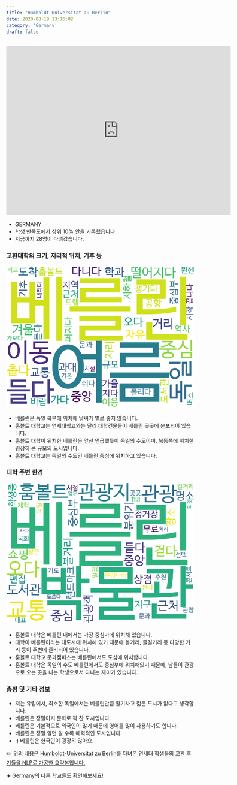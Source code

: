 ```yaml
---
title: "Humboldt-Universitat zu Berlin"
date: 2020-08-19 13:16:02
category: 'Germany'
draft: false
---
```


<iframe
width="600"
height="450"
frameborder="0" style="border:0"
src="https://www.google.com/maps/embed/v1/place?key=AIzaSyC9e1AME-pVmWC4hBpFdu5S4dKzyepa3HQ&q=Humboldt-Universitat+zu+Berlin&center=52.517883,13.3936551&zoom=14" allowfullscreen>
</iframe>

* GERMANY
* 학생 만족도에서 상위 10% 안을 기록했습니다.
* 지금까지 28명이 다녀갔습니다. 

### 교환대학의 크기, 지리적 위치, 기후 등

![gen_info-WordCloud](../univ_wordclouds_okt/gen_info/DE000017_gen_info_okt.png)

* 베를린은 독일 북부에 위치해 날씨가 별로 좋지 않습니다.
* 훔볼트 대학교는 연세대학교와는 달리 대학건물들이 베를린 곳곳에 분포되어 있습니다.
* 훔볼트 대학이 위치한 베를린은 앞선 언급했듯이 독일의 수도이며, 북동쪽에 위치한 굉장히 큰 규모의 도시입니다.
* 훔볼트 대학교는 독일의 수도인 베를린 중심에 위치하고 있습니다.


### 대학 주변 환경

![env_info-WordCloud](../univ_wordclouds_okt/env_info/DE000017_env_info_okt.png)

* 훔볼트 대학은 베를린 내에서는 가장 중심가에 위치해 있습니다.
* 대학이 베를린이라는 대도시에 위치해 있기 때문에 볼거리, 즐길거리 등 다양한 거리 등이 주변에 즐비되어 있습니다.
* 훔볼트 대학교 문과캠퍼스는 베를린에서도 도심에 위치합니다.
* 훔볼트 대학은 독일의 수도 베를린에서도 중심부에 위치해있기 때문에, 남들이 관광으로 오는 곳을 나는 학생으로서 다니는 재미가 있습니다.


### 총평 및 기타 정보 
* 저는 유럽에서, 최소한 독일에서는 베를린만큼 활기차고 젊은 도시가 없다고 생각합니다.
* 베를린은 정말이지 문화로 꽉 찬 도시입니다.
* 베를린은 기본적으로 외국인이 많기 때문에 영어를 많이 사용하기도 합니다.
* 베를린은 정말 알면 알 수록 매력적인 도시입니다.
* :) 베를린은 한국인이 굉장히 많아요.


[✏️ 위의 내용은 Humboldt-Universitat zu Berlin를 다녀온 연세대 학생들의 교환 후기들을 NLP로 가공한 요약본입니다.](http://oia.yonsei.ac.kr/partner/expReport.asp?ucode=DE000017&bgbn=A)

[✈️ Germany의 다른 학교들도 확인해보세요!](https://yonsei-exchange.netlify.app/?category=Germany)
